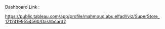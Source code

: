 Dashboard Link : 

https://public.tableau.com/app/profile/mahmoud.abu.elfadl/viz/SuperStore_17124199554560/Dashboard2
